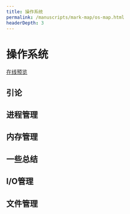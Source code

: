 ```yaml
---
title: 操作系统
permalink: /manuscripts/mark-map/os-map.html
headerDepth: 3
---
```


# 操作系统

<a href="../../mark-map/os-map.html" target="_blank">在线预览</a>

## 引论

## 进程管理

## 内存管理

## 一些总结

## I/O管理

## 文件管理
